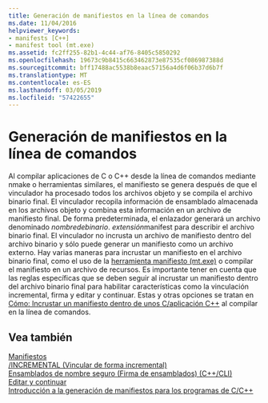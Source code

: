 ```yaml
---
title: Generación de manifiestos en la línea de comandos
ms.date: 11/04/2016
helpviewer_keywords:
- manifests [C++]
- manifest tool (mt.exe)
ms.assetid: fc2ff255-82b1-4c44-af76-8405c5850292
ms.openlocfilehash: 19673c9b8415c663462873e87535cf086987388d
ms.sourcegitcommit: bff17488ac5538b8eaac57156a4d6f06b37d6b7f
ms.translationtype: MT
ms.contentlocale: es-ES
ms.lasthandoff: 03/05/2019
ms.locfileid: "57422655"
---
```

# <a name="manifest-generation-at-the-command-line"></a>Generación de manifiestos en la línea de comandos

Al compilar aplicaciones de C o C++ desde la línea de comandos mediante nmake o herramientas similares, el manifiesto se genera después de que el vinculador ha procesado todos los archivos objeto y se compila el archivo binario final. El vinculador recopila información de ensamblado almacenada en los archivos objeto y combina esta información en un archivo de manifiesto final. De forma predeterminada, el enlazador generará un archivo denominado *nombredebinario*. *extensión*manifest para describir el archivo binario final. El vinculador no incrusta un archivo de manifiesto dentro del archivo binario y sólo puede generar un manifiesto como un archivo externo. Hay varias maneras para incrustar un manifiesto en el archivo binario final, como el uso de la [herramienta manifiesto (mt.exe)](https://msdn.microsoft.com/library/aa375649) o compilar el manifiesto en un archivo de recursos. Es importante tener en cuenta que las reglas específicas que se deben seguir al incrustar un manifiesto dentro del archivo binario final para habilitar características como la vinculación incremental, firma y editar y continuar. Estas y otras opciones se tratan en [Cómo: Incrustar un manifiesto dentro de unos C/aplicación C++](../build/how-to-embed-a-manifest-inside-a-c-cpp-application.md) al compilar en la línea de comandos.

## <a name="see-also"></a>Vea también

[Manifiestos](/windows/desktop/sbscs/manifests)<br/>
[/INCREMENTAL (Vincular de forma incremental)](../build/reference/incremental-link-incrementally.md)<br/>
[Ensamblados de nombre seguro (Firma de ensamblados) (C++/CLI)](../dotnet/strong-name-assemblies-assembly-signing-cpp-cli.md)<br/>
[Editar y continuar](/visualstudio/debugger/edit-and-continue)<br/>
[Introducción a la generación de manifiestos para los programas de C/C++](../build/understanding-manifest-generation-for-c-cpp-programs.md)<br/>
